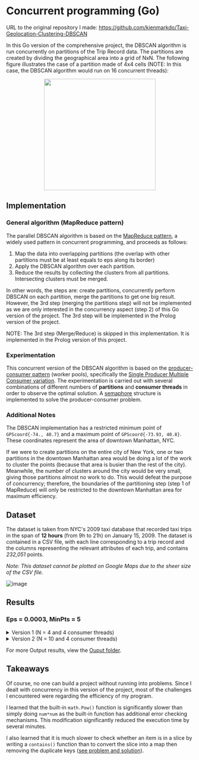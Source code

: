 # Concurrent programming (Go)

URL to the original repository I made: https://github.com/kienmarkdo/Taxi-Geolocation-Clustering-DBSCAN

In this Go version of the comprehensive project, the DBSCAN algorithm is run concurrently on partitions of the Trip Record data. The partitions are created by dividing the geographical area into a grid of NxN. The following figure illustrates the case of a partition made of 4x4 cells (NOTE: In this case, the DBSCAN algorithm would run on 16 concurrent threads):

<p align="center">
  <img height="300" src="https://user-images.githubusercontent.com/67518620/155905579-7ba41e0f-f315-4c67-a57b-dbd189e8fffc.png">
</p>

## Implementation
### General algorithm (MapReduce pattern)
The parallel DBSCAN algorithm is based on the [MapReduce pattern](https://en.wikipedia.org/wiki/MapReduce), a widely used pattern in concurrent programming, and proceeds as follows:
  1. Map the data into overlapping partitions (the overlap with other partitions must be at least equals to eps along its border)
  2. Apply the DBSCAN algorithm over each partition.
  3. Reduce the results by collecting the clusters from all partitions. Intersecting clusters must be merged.

In other words, the steps are: create partitions, concurrently perform DBSCAN on each partition, merge the partitions to get one big result. However, the 3rd step (merging the partitions step) will not be implemented as we are only interested in the concurrency aspect (step 2) of this Go version of the project. The 3rd step will be implemented in the Prolog version of the project.

NOTE: The 3rd step (Merge/Reduce) is skipped in this implementation. It is implemented in the Prolog version of this project.

### Experimentation
This concurrent version of the DBSCAN algorithm is based on the [producer-consumer pattern](https://en.wikipedia.org/wiki/Producer%E2%80%93consumer_problem) (worker pools), specifically the [Single Producer Multiple Consumer variation](https://betterprogramming.pub/hands-on-go-concurrency-the-producer-consumer-pattern-c42aab4e3bd2). The experimentation is carried out with several combinations of different numbers of **partitions** and **consumer threads** in order to observe the optimal solution. A [semaphore](https://en.wikipedia.org/wiki/Semaphore_(programming)#Producer%E2%80%93consumer_problem) structure is implemented to solve the producer-consumer problem.

### Additional Notes
The DBSCAN implementation has a restricted minimum point of `GPScoord{-74., 40.7}` and a maximum point of `GPScoord{-73.93, 40.8}`. These coordinates represent the area of downtown Manhattan, NYC.

If we were to create partitions on the entire city of New York, one or two partitions in the downtown Manhattan area would be doing a lot of the work to cluster the points (because that area is busier than the rest of the city). Meanwhile, the number of clusters around the city would be very small, giving those partitions almost no work to do. This would defeat the purpose of concurrency; therefore, the boundaries of the partitioning step (step 1 of MapReduce) will only be restricted to the downtown Manhattan area for maximum efficiency.

## Dataset
The dataset is taken from NYC's 2009 taxi database that recorded taxi trips in the span of **12 hours** (from 9h to 21h) on January 15, 2009. The dataset is contained in a CSV file, with each line corresponding to a trip record and the columns representing the relevant attributes of each trip, and contains _232,051_ points.

_Note: This dataset cannot be plotted on Google Maps due to the sheer size of the CSV file._

![image](https://user-images.githubusercontent.com/67518620/156251067-9c223a05-01fe-4051-a189-fbc458548c08.png)


## Results
### Eps = 0.0003, MinPts = 5
<!-- NOTE: HTML Scroll Box doesn't work in GitHub markdown so <details> and <summary> are used instead. -->

<!-- ===================================  DETAIL SEPARATOR  =================================== -->
<details>
  <summary>
    Version 1 (N = 4 and 4 consumer threads)
  </summary>
  
```
Number of points: 232050
SW:(40.700000 , -74.000000) 
NE:(40.800000 , -73.930000) 

N = 4 and 4 consumer threads.

Partition   30000000 : [   0,    17]
Partition   20000000 : [   9,   272]
Partition   10000000 : [  12,   540]
Partition   21000000 : [   6,   288]
Partition   31000000 : [   7,   226]
Partition          0 : [  33,  6514]
Partition   11000000 : [  20, 14022]
Partition   22000000 : [  15, 19940]
Partition   32000000 : [  15,  1192]
Partition    3000000 : [   4,  2015]
Partition   13000000 : [  14, 15370]
Partition    2000000 : [  25, 31599]
Partition   33000000 : [  19,  2187]
Partition   23000000 : [  20, 16535]
Partition    1000000 : [  18, 38774]
Partition   12000000 : [   9, 56611]

Execution time: 9.3677512s of 206102 points
Number of CPUs: 8
```
</details>
<!-- ===================================  DETAIL SEPARATOR  =================================== -->
<details>
  <summary>
    Version 2 (N = 10 and 4 consumer threads)
  </summary>
  
```
Number of points: 232050
SW:(40.700000 , -74.000000) 
NE:(40.800000 , -73.930000) 

N = 10 and 4 consumer threads.

Partition          0 : [   1,    31]
Partition   40000000 : [   0,     5]
Partition   20000000 : [   0,     3]
Partition   60000000 : [   0,    11]
Partition   70000000 : [   0,     3]
Partition   80000000 : [   0,     3]
Partition   90000000 : [   0,     0]
Partition   10000000 : [   4,   118]
Partition   50000000 : [   1,    25]
Partition   30000000 : [   0,     3]
Partition   21000000 : [   8,   165]
Partition   41000000 : [   0,    10]
Partition   31000000 : [   3,    80]
Partition   51000000 : [   5,   110]
Partition   71000000 : [   0,    16]
Partition   81000000 : [   0,     3]
Partition   91000000 : [   0,     1]
Partition   61000000 : [   3,    88]
Partition   11000000 : [   9,   876]
Partition    1000000 : [  13,   985]
Partition   32000000 : [   7,   477]
Partition   42000000 : [   0,    14]
Partition   52000000 : [   1,    36]
Partition   62000000 : [   2,    65]
Partition   72000000 : [   1,    41]
Partition   82000000 : [   0,     5]
Partition   92000000 : [   0,     2]
Partition   22000000 : [  10,  2218]
Partition   12000000 : [   9,  3558]
Partition    2000000 : [   6,  5101]
Partition   33000000 : [  13,  1329]
Partition   43000000 : [   0,    11]
Partition   53000000 : [   0,    14]
Partition   63000000 : [   1,    67]
Partition   73000000 : [   1,    18]
Partition   83000000 : [   0,     8]
Partition   93000000 : [   0,    13]
Partition   23000000 : [   5,  4365]
Partition    3000000 : [  12,  5498]
Partition    4000000 : [   6,  6330]
Partition   13000000 : [   2,  8760]
Partition   44000000 : [   3,   892]
Partition   54000000 : [   0,    24]
Partition   64000000 : [   1,    53]
Partition   74000000 : [   3,   102]
Partition   84000000 : [   4,    89]
Partition   94000000 : [   2,    94]
Partition   24000000 : [   5,  8553]
Partition    5000000 : [  11,  4353]
Partition   34000000 : [   5,  6032]
Partition   14000000 : [   2,  9790]
Partition   25000000 : [   1, 10329]
Partition   55000000 : [   7,  1797]
Partition   65000000 : [   4,    74]
Partition   75000000 : [   2,    63]
Partition   85000000 : [   7,   204]
Partition   95000000 : [   4,   122]
Partition   45000000 : [   3,  8902]
Partition    6000000 : [  12,  1312]
Partition   15000000 : [   4, 10764]
Partition   16000000 : [   5,  4340]
Partition   36000000 : [   1,  9388]
Partition   35000000 : [   1, 15660]
Partition   26000000 : [   1, 12393]
Partition   76000000 : [   2,    95]
Partition   86000000 : [   1,    20]
Partition   96000000 : [   3,    77]
Partition    7000000 : [   0,    18]
Partition   56000000 : [   7,  6330]
Partition   66000000 : [   4,  4619]
Partition   46000000 : [   3, 11442]
Partition   17000000 : [   4,  1913]
Partition   37000000 : [   5,  1772]
Partition   47000000 : [   3,  1140]
Partition   77000000 : [   5,  3619]
Partition   87000000 : [   2,    94]
Partition   97000000 : [   0,     2]
Partition    8000000 : [   0,     3]
Partition   18000000 : [   1,    26]
Partition   28000000 : [   4,  3293]
Partition   27000000 : [   7,  5791]
Partition   48000000 : [   1,  1934]
Partition   58000000 : [   2,  1526]
Partition   67000000 : [   2,  6578]
Partition   78000000 : [   7,  1840]
Partition   88000000 : [   3,   127]
Partition   98000000 : [   0,     2]
Partition    9000000 : [   0,     7]
Partition   19000000 : [   0,     4]
Partition   29000000 : [   1,    31]
Partition   38000000 : [   1,  4446]
Partition   39000000 : [   4,  1913]
Partition   59000000 : [   9,   613]
Partition   69000000 : [   4,   684]
Partition   79000000 : [   7,   259]
Partition   89000000 : [   8,   282]
Partition   99000000 : [   2,    56]
Partition   49000000 : [  11,  2481]
Partition   57000000 : [   2,  7967]
Partition   68000000 : [   4,  5688]

Execution time: 2.4269867s of 222488 points
Number of CPUs: 8
```
</details>

For more Output results, view the [Ouput folder](Output_Results).

## Takeaways
Of course, no one can build a project without running into problems. Since I dealt with concurrency in this version of the project, most of the challenges I encountered were regarding the efficiency of my program. 

I learned that the built-in `math.Pow()` function is significantly slower than simply doing `num*num` as the built-in function has additional error checking mechanisms. This modification significantly reduced the execution time by several minutes. 

I also learned that it is much slower to check whether an item is in a slice by writing a `contains()` function than to convert the slice into a map then removing the duplicate keys ([see problem and solution](https://stackoverflow.com/questions/66643946/how-to-remove-duplicates-strings-or-int-from-slice-in-go)).
